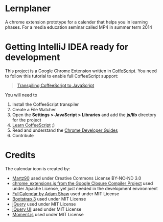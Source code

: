 Lernplaner
==========

A chrome extension prototype for a calender that helps you in learning phases.
For a media education seminar called MP4 in summer term 2014


Getting IntelliJ IDEA ready for development
==========
This project is a Google Chrome Extension written in [CoffeScript](www.coffeescript.org).
You need to follow this tutorial to enable full CoffeeScript support:

>[Transpiling CoffeeScript to JavaScript](http://www.jetbrains.com/idea/webhelp/transpiling-coffeescript-to-javascript.html)

You will need to

1. Install the CoffeeScript transpiler
2. Create a File Watcher
3. Open the **Settings > JavaScript > Libraries** and add the **js/lib** directory for the project
4. [Learn CoffeeScript](http://coffeescript.codeschool.com/) ;)
5. Read and understand the [Chrome Developer Guides](https://developer.chrome.com/extensions)
6. Contribute


Credits
==========

The calendar icon is created by:

* [Martz90](http://www.iconarchive.com/show/circle-icons-by-martz90/calendar-icon.html) used under Creative Commons License BY-NC-ND 3.0
* [chrome_extensions.js from the Google Closure Compiler Project](https://github.com/google/closure-compiler) used under Apache License, yet just needed in the development environment
* [FullCalendar by Adam Shaw](http://arshaw.com/fullcalendar/) used under MIT License
* [Bootstrap 3](http://getbootstrap.com) used under MIT License
* [jQuery](http://jquery.com) used under MIT License
* [jQuery UI](http://jqueryui.com) used under MIT License
* [Moment.js](http://momentjs.com/) used under MIT License